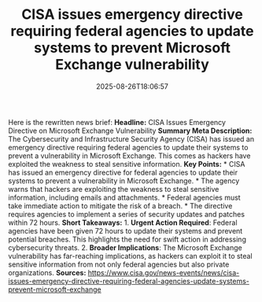 ﻿---
title: "CISA issues emergency directive requiring federal agencies to update systems to prevent Microsoft Exchange vulnerability"
date: "2025-08-26T18:06:57"
category: "Markets"
summary: ""
slug: "cisa issues emergency directive requiring federal agencies t"
source_urls:
  - "https://www.cisa.gov/news-events/news/cisa-issues-emergency-directive-requiring-federal-agencies-update-systems-prevent-microsoft-exchange"
seo:
  title: "CISA issues emergency directive requiring federal agencies to update systems to prevent Microsoft Exchange vulnerability | Hash n Hedge"
  description: ""
  keywords: ["news", "markets", "brief"]
---
Here is the rewritten news brief:  **Headline:** CISA Issues Emergency Directive on Microsoft Exchange Vulnerability  **Summary Meta Description:** The Cybersecurity and Infrastructure Security Agency (CISA) has issued an emergency directive requiring federal agencies to update their systems to prevent a vulnerability in Microsoft Exchange. This comes as hackers have exploited the weakness to steal sensitive information.  **Key Points:**  * CISA has issued an emergency directive for federal agencies to update their systems to prevent a vulnerability in Microsoft Exchange. * The agency warns that hackers are exploiting the weakness to steal sensitive information, including emails and attachments. * Federal agencies must take immediate action to mitigate the risk of a breach. * The directive requires agencies to implement a series of security updates and patches within 72 hours.  **Short Takeaways:**  1. **Urgent Action Required**: Federal agencies have been given 72 hours to update their systems and prevent potential breaches. This highlights the need for swift action in addressing cybersecurity threats. 2. **Broader Implications**: The Microsoft Exchange vulnerability has far-reaching implications, as hackers can exploit it to steal sensitive information from not only federal agencies but also private organizations.  **Sources:** https://www.cisa.gov/news-events/news/cisa-issues-emergency-directive-requiring-federal-agencies-update-systems-prevent-microsoft-exchange 

